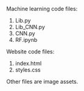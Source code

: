 Machine learning code files:
  1. Lib.py 
  2. Lib_CNN.py 
  3. CNN.py 
  4. RF.ipynb 

Website code files:
  1. index.html 
  2. styles.css 

Other files are image assets.
